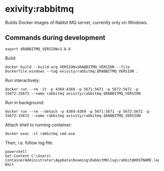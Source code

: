 # exivity:rabbitmq

Builds Docker images of Rabbit MQ server, currently only on Windows.

## Commands during development

```
export $RABBITMQ_VERSION=3.8.6
```

Build:

```
docker build --build-arg VERSION=$RABBITMQ_VERSION --file Dockerfile.windows --tag exivity/rabbitmq:$RABBITMQ_VERSION .
```

Run interactively:

```
docker run --rm -it -p 4369:4369 -p 5671:5671 -p 5672:5672 -p 15672:15672 --name rabbitmq exivity/rabbitmq:$RABBITMQ_VERSION
```

Run in background:

```
docker run --rm --detach -p 4369:4369 -p 5671:5671 -p 5672:5672 -p 15672:15672 --name rabbitmq exivity/rabbitmq:$RABBITMQ_VERSION
```

Attach shell to running container:

```
docker exec -it rabbitmq cmd.exe
```

Then, i.e. follow log file:

```
powershell
Get-Content C:\Users\
ContainerAdministrator\AppData\Roaming\RabbitMQ\log\rabbit@HOSTNAME.log Wait
```
